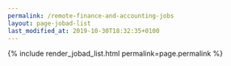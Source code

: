 ```yaml
---
permalink: /remote-finance-and-accounting-jobs
layout: page-jobad-list
last_modified_at: 2019-10-30T18:32:35+0100
---
```

{% include render_jobad_list.html permalink=page.permalink %}
